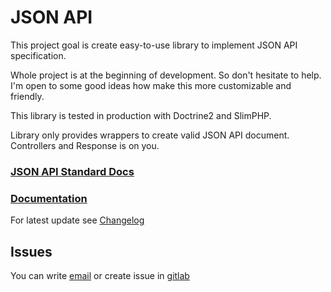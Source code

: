 # JSON API

This project goal is create easy-to-use library to implement JSON API specification.

Whole project is at the beginning of development. So don't hesitate to help.
I'm open to some good ideas how make this more customizable and friendly.

This library is tested in production with Doctrine2 and SlimPHP.

Library only provides wrappers to create valid JSON API document. Controllers and Response is on you.

### [JSON API Standard Docs](https://jsonapi.org/)
### [Documentation](https://gitlab.com/bednic/json-api/-/wikis/)
For latest update see [Changelog](CHANGELOG.md)

## Issues

You can write [email](mailto://incoming+bednic-json-api-10827057-issue-@incoming.gitlab.com) or
create issue in [gitlab](https://gitlab.com/bednic/json-api/issues)
